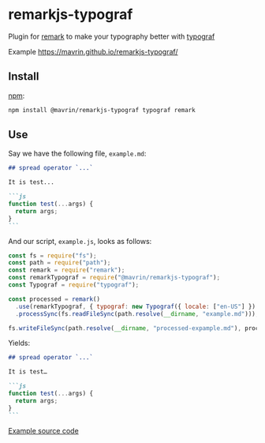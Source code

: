 # remarkjs-typograf

Plugin for [remark](https://github.com/remarkjs/remark)  to make your typography better with [typograf](https://github.com/typograf/typograf)

Example https://mavrin.github.io/remarkjs-typograf/

## Install

[npm](https://docs.npmjs.com/cli/install):

```sh
npm install @mavrin/remarkjs-typograf typograf remark
```

## Use

Say we have the following file, `example.md`:

````markdown
## spread operator `...`

It is test...

```js
function test(...args) {
  return args;
}
```
````

And our script, `example.js`, looks as follows:

```js
const fs = require("fs");
const path = require("path");
const remark = require("remark");
const remarkTypograf = require("@mavrin/remarkjs-typograf");
const Typograf = require("typograf");

const processed = remark()
  .use(remarkTypograf, { typograf: new Typograf({ locale: ["en-US"] }) })
  .processSync(fs.readFileSync(path.resolve(__dirname, "example.md")));

fs.writeFileSync(path.resolve(__dirname, "processed-expample.md"), processed);
```

Yields:

````markdown
## spread operator `...`

It is test…

```js
function test(...args) {
  return args;
}
```
````

[Example source code](/examples/simple)
